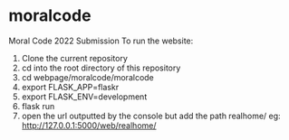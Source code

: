 # moralcode
Moral Code 2022 Submission
To run the website:
1. Clone the current repository
2. cd into the root directory of this repository
3. cd webpage/moralcode/moralcode
4. export FLASK_APP=flaskr
5. export FLASK_ENV=development
6. flask run
7. open the url outputted by the console but add the path realhome/ eg: http://127.0.0.1:5000/web/realhome/


